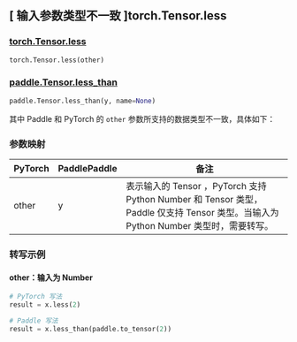 ## [ 输入参数类型不一致 ]torch.Tensor.less

### [torch.Tensor.less](https://pytorch.org/docs/stable/generated/torch.Tensor.less.html)

```python
torch.Tensor.less(other)
```

### [paddle.Tensor.less_than](https://www.paddlepaddle.org.cn/documentation/docs/zh/develop/api/paddle/Tensor_cn.html#less-than-y-name-none)

```python
paddle.Tensor.less_than(y, name=None)
```

其中 Paddle 和 PyTorch 的 `other` 参数所支持的数据类型不一致，具体如下：
### 参数映射

| PyTorch                          | PaddlePaddle                 | 备注                                                   |
|----------------------------------|------------------------------| ------------------------------------------------------ |
| other  |  y  | 表示输入的 Tensor ，PyTorch 支持 Python Number 和 Tensor 类型， Paddle 仅支持 Tensor 类型。当输入为 Python Number 类型时，需要转写。  |

### 转写示例
#### other：输入为 Number
```python
# PyTorch 写法
result = x.less(2)

# Paddle 写法
result = x.less_than(paddle.to_tensor(2))
```
